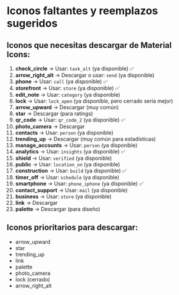 # Iconos faltantes y reemplazos sugeridos

## Iconos que necesitas descargar de Material Icons:
1. **check_circle** → Usar: `task_alt` (ya disponible) ✅
2. **arrow_right_alt** → Descargar o usar: `send` (ya disponible)
3. **phone** → Usar: `call` (ya disponible) ✅
4. **storefront** → Usar: `store` (ya disponible) ✅
5. **edit_note** → Usar: `category` (ya disponible)
6. **lock** → Usar: `lock_open` (ya disponible, pero cerrado sería mejor)
7. **arrow_upward** → Descargar (muy común)
8. **star** → Descargar (para ratings)
9. **qr_code** → Usar: `qr_code_2` (ya disponible) ✅
10. **photo_camera** → Descargar
11. **contacts** → Usar: `person` (ya disponible)
12. **trending_up** → Descargar (muy común para estadísticas)
13. **manage_accounts** → Usar: `person` (ya disponible)
14. **analytics** → Usar: `insights` (ya disponible) ✅
15. **shield** → Usar: `verified` (ya disponible)
16. **public** → Usar: `location_on` (ya disponible)
17. **construction** → Usar: `build` (ya disponible) ✅
18. **timer_off** → Usar: `schedule` (ya disponible)
19. **smartphone** → Usar: `phone_iphone` (ya disponible) ✅
20. **contact_support** → Usar: `mail` (ya disponible)
21. **business** → Usar: `store` (ya disponible)
22. **link** → Descargar
23. **palette** → Descargar (para diseño)

## Iconos prioritarios para descargar:
- arrow_upward
- star
- trending_up
- link
- palette
- photo_camera
- lock (cerrado)
- arrow_right_alt